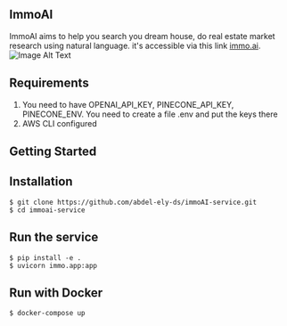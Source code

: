 ## ImmoAI
ImmoAI aims to help you search you dream house, do real estate market research using natural language. it's accessible via this link [immo.ai](http://localhost:3000/).
![Image Alt Text](assets/image.jpg)


## Requirements 
1) You need to have OPENAI_API_KEY, PINECONE_API_KEY, PINECONE_ENV. You need to create a file .env and put the keys there
2) AWS CLI configured
## Getting Started
Installation
------------

    $ git clone https://github.com/abdel-ely-ds/immoAI-service.git
    $ cd immoai-service
    
Run the service
------------
    $ pip install -e .
    $ uvicorn immo.app:app

Run with Docker
------------
    $ docker-compose up


